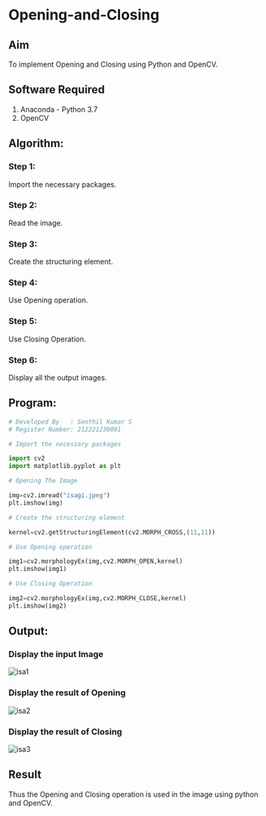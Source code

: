 # Opening-and-Closing

## Aim
To implement Opening and Closing using Python and OpenCV.

## Software Required
1. Anaconda - Python 3.7
2. OpenCV
## Algorithm:
### Step 1:
Import the necessary packages.

### Step 2:
Read the image.

### Step 3:
Create the structuring element.

### Step 4:
Use Opening operation.

### Step 5:
Use Closing Operation.

### Step 6:
Display all the output images.

 
## Program:

``` Python
# Developed By   : Senthil Kumar S
# Register Number: 212221230091

# Import the necessary packages

import cv2
import matplotlib.pyplot as plt

# Opening The Image

img=cv2.imread("isagi.jpeg")
plt.imshow(img)

# Create the structuring element

kernel=cv2.getStructuringElement(cv2.MORPH_CROSS,(11,11))

# Use Opening operation

img1=cv2.morphologyEx(img,cv2.MORPH_OPEN,kernel)
plt.imshow(img1)

# Use Closing Operation

img2=cv2.morphologyEx(img,cv2.MORPH_CLOSE,kernel)
plt.imshow(img2)

```
## Output:

### Display the input Image
![isa1](https://github.com/Senthil-Kumar-710/demo/assets/93860256/1306b21b-c859-4992-aa49-25868a38bf00)

### Display the result of Opening
![isa2](https://github.com/Senthil-Kumar-710/demo/assets/93860256/757e8b44-ce7d-4850-8fc7-0ecf73ce826d)

### Display the result of Closing
![isa3](https://github.com/Senthil-Kumar-710/demo/assets/93860256/f509be6e-aa50-44e6-bdce-bdeacbeb9aa4)

## Result
Thus the Opening and Closing operation is used in the image using python and OpenCV.
